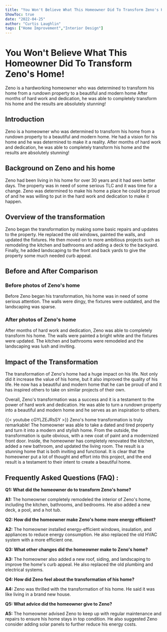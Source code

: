 ```yaml
---
title: "You Won't Believe What This Homeowner Did To Transform Zeno's Home!"
ShowToc: true 
date: "2022-04-25"
author: "Curtis Laughlin" 
tags: ["Home Improvement","Interior Design"]
---
```

# You Won't Believe What This Homeowner Did To Transform Zeno's Home!

Zeno is a hardworking homeowner who was determined to transform his home from a rundown property to a beautiful and modern home After months of hard work and dedication, he was able to completely transform his home and the results are absolutely stunning!

## Introduction

Zeno is a homeowner who was determined to transform his home from a rundown property to a beautiful and modern home. He had a vision for his home and he was determined to make it a reality. After months of hard work and dedication, he was able to completely transform his home and the results are absolutely stunning!

## Background on Zeno and his home

Zeno had been living in his home for over 30 years and it had seen better days. The property was in need of some serious TLC and it was time for a change. Zeno was determined to make his home a place he could be proud of and he was willing to put in the hard work and dedication to make it happen.

## Overview of the transformation

Zeno began the transformation by making some basic repairs and updates to the property. He replaced the old windows, painted the walls, and updated the fixtures. He then moved on to more ambitious projects such as remodeling the kitchen and bathrooms and adding a deck to the backyard. Finally, he added landscaping to the front and back yards to give the property some much needed curb appeal.

## Before and After Comparison

### Before photos of Zeno's home

Before Zeno began his transformation, his home was in need of some serious attention. The walls were dingy, the fixtures were outdated, and the landscaping was sparse.

### After photos of Zeno's home

After months of hard work and dedication, Zeno was able to completely transform his home. The walls were painted a bright white and the fixtures were updated. The kitchen and bathrooms were remodeled and the landscaping was lush and inviting.

## Impact of the Transformation

The transformation of Zeno's home had a huge impact on his life. Not only did it increase the value of his home, but it also improved the quality of his life. He now has a beautiful and modern home that he can be proud of and it has inspired others to take on similar projects of their own. 

Overall, Zeno's transformation was a success and it is a testament to the power of hard work and dedication. He was able to turn a rundown property into a beautiful and modern home and he serves as an inspiration to others.

{{< youtube cGYLZEJRsSY >}} 
Zeno's home transformation is truly remarkable! The homeowner was able to take a dated and tired property and turn it into a modern and stylish home. From the outside, the transformation is quite obvious, with a new coat of paint and a modernized front door. Inside, the homeowner has completely renovated the kitchen, added a new bathroom, and updated the living room. The result is a stunning home that is both inviting and functional. It is clear that the homeowner put a lot of thought and effort into this project, and the end result is a testament to their intent to create a beautiful home.

## Frequently Asked Questions (FAQ) :
**Q1: What did the homeowner do to transform Zeno's home?**

**A1:** The homeowner completely remodeled the interior of Zeno's home, including the kitchen, bathrooms, and bedrooms. He also added a new deck, a pool, and a hot tub.

**Q2: How did the homeowner make Zeno's home more energy efficient?**

**A2:** The homeowner installed energy-efficient windows, insulation, and appliances to reduce energy consumption. He also replaced the old HVAC system with a more efficient one.

**Q3: What other changes did the homeowner make to Zeno's home?**

**A3:** The homeowner also added a new roof, siding, and landscaping to improve the home's curb appeal. He also replaced the old plumbing and electrical systems.

**Q4: How did Zeno feel about the transformation of his home?**

**A4:** Zeno was thrilled with the transformation of his home. He said it was like living in a brand new house.

**Q5: What advice did the homeowner give to Zeno?**

**A5:** The homeowner advised Zeno to keep up with regular maintenance and repairs to ensure his home stays in top condition. He also suggested Zeno consider adding solar panels to further reduce his energy costs.



